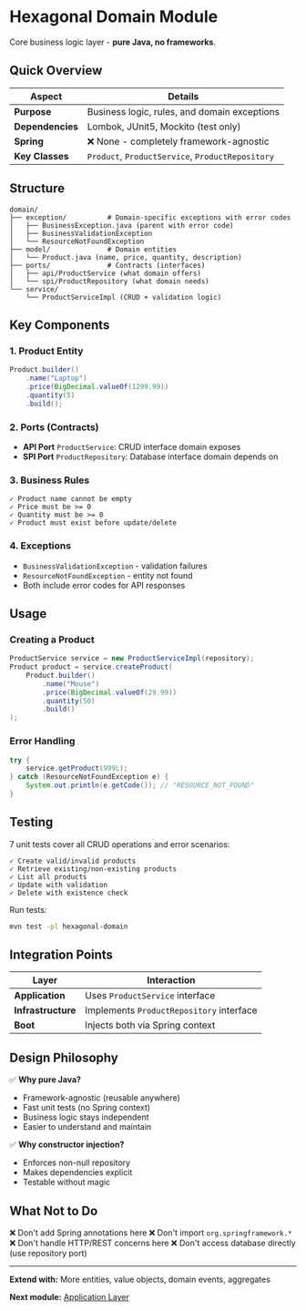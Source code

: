 # Hexagonal Domain Module

Core business logic layer - **pure Java, no frameworks**.

## Quick Overview

| Aspect | Details |
|--------|---------|
| **Purpose** | Business logic, rules, and domain exceptions |
| **Dependencies** | Lombok, JUnit5, Mockito (test only) |
| **Spring** | ❌ None - completely framework-agnostic |
| **Key Classes** | `Product`, `ProductService`, `ProductRepository` |

## Structure

```
domain/
├── exception/          # Domain-specific exceptions with error codes
│   ├── BusinessException.java (parent with error code)
│   ├── BusinessValidationException
│   └── ResourceNotFoundException
├── model/              # Domain entities
│   └── Product.java (name, price, quantity, description)
├── ports/              # Contracts (interfaces)
│   ├── api/ProductService (what domain offers)
│   └── spi/ProductRepository (what domain needs)
└── service/
    └── ProductServiceImpl (CRUD + validation logic)
```

## Key Components

### 1. Product Entity
```java
Product.builder()
    .name("Laptop")
    .price(BigDecimal.valueOf(1299.99))
    .quantity(5)
    .build();
```

### 2. Ports (Contracts)
- **API Port** `ProductService`: CRUD interface domain exposes
- **SPI Port** `ProductRepository`: Database interface domain depends on

### 3. Business Rules
```
✓ Product name cannot be empty
✓ Price must be >= 0
✓ Quantity must be >= 0
✓ Product must exist before update/delete
```

### 4. Exceptions
- `BusinessValidationException` - validation failures
- `ResourceNotFoundException` - entity not found
- Both include error codes for API responses

## Usage

### Creating a Product
```java
ProductService service = new ProductServiceImpl(repository);
Product product = service.createProduct(
    Product.builder()
        .name("Mouse")
        .price(BigDecimal.valueOf(29.99))
        .quantity(50)
        .build()
);
```

### Error Handling
```java
try {
    service.getProduct(999L);
} catch (ResourceNotFoundException e) {
    System.out.println(e.getCode()); // "RESOURCE_NOT_FOUND"
}
```

## Testing

7 unit tests cover all CRUD operations and error scenarios:
```
✓ Create valid/invalid products
✓ Retrieve existing/non-existing products
✓ List all products
✓ Update with validation
✓ Delete with existence check
```

Run tests:
```bash
mvn test -pl hexagonal-domain
```

## Integration Points

| Layer | Interaction |
|-------|-------------|
| **Application** | Uses `ProductService` interface |
| **Infrastructure** | Implements `ProductRepository` interface |
| **Boot** | Injects both via Spring context |

## Design Philosophy

✅ **Why pure Java?**
- Framework-agnostic (reusable anywhere)
- Fast unit tests (no Spring context)
- Business logic stays independent
- Easier to understand and maintain

✅ **Why constructor injection?**
- Enforces non-null repository
- Makes dependencies explicit
- Testable without magic

## What Not to Do

❌ Don't add Spring annotations here
❌ Don't import `org.springframework.*`
❌ Don't handle HTTP/REST concerns here
❌ Don't access database directly (use repository port)

---

**Extend with:** More entities, value objects, domain events, aggregates

**Next module:** [Application Layer](../hexagonal-application/README.md)